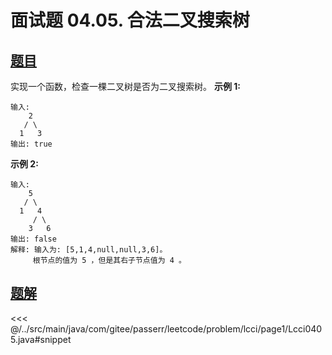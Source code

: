 # 面试题 04.05. 合法二叉搜索树

## [题目](https://leetcode.cn/problems/legal-binary-search-tree-lcci/)
实现一个函数，检查一棵二叉树是否为二叉搜索树。
**示例 1:**

```
输入:
    2
   / \
  1   3
输出: true
```

**示例 2:**

```
输入:
    5
   / \
  1   4
     / \
    3   6
输出: false
解释: 输入为: [5,1,4,null,null,3,6]。
     根节点的值为 5 ，但是其右子节点值为 4 。
```



## [题解](https://github.com/PasseRR/JavaLeetCode/blob/master/src/main/java/com/gitee/passerr/leetcode/problem/lcci/page1/Lcci0405.java)

<<< @/../src/main/java/com/gitee/passerr/leetcode/problem/lcci/page1/Lcci0405.java#snippet

